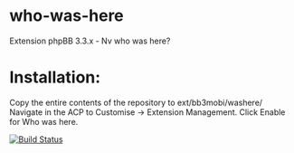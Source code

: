 # who-was-here
Extension phpBB 3.3.x - Nv who was here?

# Installation:
Copy the entire contents of the repository to ext/bb3mobi/washere/
Navigate in the ACP to Customise -> Extension Management.
Click Enable for Who was here.

[![Build Status](https://travis-ci.org/bb3mobi/who-was-here.svg?branch=master)](https://travis-ci.org/bb3mobi/who-was-here)
